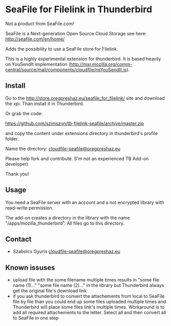 SeaFile for Filelink in Thunderbird
===================================

Not a product from SeaFile.com!

SeaFile is a Next-generation Open Source Cloud Storage see here: http://seafile.com/en/home/

Adds the possibility to use a SeaFile store for Filelink.

This is a highly experimental extension for thunderbird. It is based heavily on YouSendIt implementation (http://mxr.mozilla.org/comm-central/source/mail/components/cloudfile/nsYouSendIt.js).

Install
-------

Go to the http://store.oregpreshaz.eu/seafile_for_filelink/ site and download the xpi. Than install it in Thunderbird.

Or grab the code:

https://github.com/szimszon/tb-filelink-seafile/archive/master.zip

and copy the content under extensions directory in thunderbird's profile folder.

Name the directory: cloudfile-seafile@oregpreshaz.eu

Please help fork and contribute. (I'm not an experienced TB Add-on developer)

Thank you!

Usage
-----

You need a SeaFile server with an account and a not encrypted library with read-write permission.

The add-on creates a directory in the library with the name "/apps/mozilla_thunderbird".
All files go to this directory.

Contact
-------

* Szabolcs Gyuris <cloudfile-seafile@oregpreshaz.eu>

Known issuses
-------------

* upload file with the some filename multiple times results in "some file name (1)..." "some file name (2)..." in the library but Thunderbird always get the original file's download link
* if you ask thunderbird to convert the attachements from local to SeaFile file by file than you could end up some files uploaded multiple times and Thunderbird will place some files link's multiple times. Workaround is to add all required attachements to the letter. Select all and then convert all to SeaFile in one step

